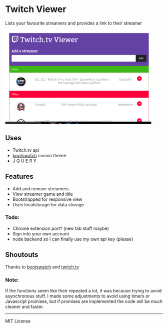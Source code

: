 # Twitch Viewer

Lists your favourite streamers and provides a link to their streamer

<a href="url"><img src="https://raw.githubusercontent.com/AbhiPrasad/Twitch-Viewer/master/screenshot.png" width="auto" height="300" ></a>

## Uses
* Twitch.tv api
* [bootswatch](https://bootswatch.com) cosmo theme
* J Q U E R Y

## Features
* Add and remove streamers
* View streamer game and title
* Bootstrapped for responsive view 
* Uses localstorage for data storage

### Todo:
* Chrome extension port? (new tab stuff maybe)
* Sign into your own account
* node backend so I can finally use my own api key (please)

## Shoutouts

Thanks to [bootswatch](https://bootswatch.com) and [twitch.tv](https://twitch.tv)

### Note:
If the functions seem like their repeated a lot, it was because trying to avoid asynchronous stuff. I made some adjustments to avoid using timers or Javascript promises, but if promises are implemented the code will be much cleaner and faster. 

--- 

MIT License
